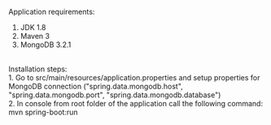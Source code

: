Application requirements:  <br />
1. JDK 1.8 <br />
2. Maven 3 <br />
3. MongoDB 3.2.1<br />
<br />
Installation steps:<br />
1. Go to src/main/resources/application.properties and setup properties for MongoDB connection ("spring.data.mongodb.host", "spring.data.mongodb.port", "spring.data.mongodb.database")<br />
2. In console from root folder of the application call the following command: mvn spring-boot:run<br />